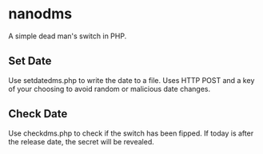 # nanodms
A simple dead man's switch in PHP.

## Set Date
Use setdatedms.php to write the date to a file. 
Uses HTTP POST and a key of your choosing to avoid random or malicious date changes.

## Check Date
Use checkdms.php to check if the switch has been fipped.
If today is after the release date, the secret will be revealed.
